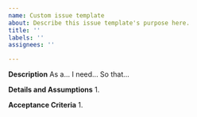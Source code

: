 ```yaml
---
name: Custom issue template
about: Describe this issue template's purpose here.
title: ''
labels: ''
assignees: ''

---
```


**Description**
As a...
I need...
So that...

**Details and Assumptions**
1. 

**Acceptance Criteria**
1.
